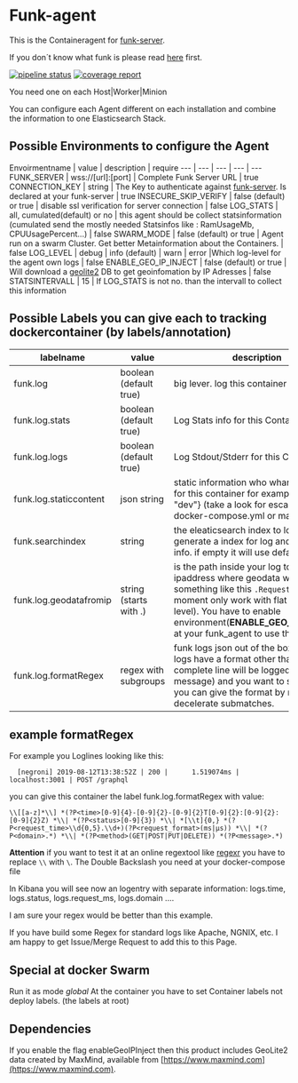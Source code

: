 # Funk-agent

This is the Containeragent for [funk-server](https://github.com/fasibio/funk-server). 

If you don´t know what funk is please read [here](https://github.com/fasibio/funk-server) first. 

[![pipeline status](https://gitlab.com/fasibio/funk_agent/badges/master/pipeline.svg)](https://gitlab.com/fasibio/funk_agent/commits/master) [![coverage report](https://gitlab.com/fasibio/funk_agent/badges/master/coverage.svg)](https://sonar.server2.fasibio.de/dashboard?id=fasibio_funk_agent_master)



You need one on each Host|Worker|Minion

You can configure each Agent different on each installation and combine the information to one Elasticsearch Stack.

## Possible Environments to configure the Agent
 Envoirmentname | value | description | require
 --- | --- | --- | --- | ---
FUNK_SERVER | wss://[url]:[port] | Complete Funk Server URL | true
CONNECTION_KEY | string | The Key to authenticate against [funk-server](https://github.com/fasibio/funk-server). Is declared at your funk-server | true
INSECURE_SKIP_VERIFY | false (default) or true | disable ssl verification for server connection | false
LOG_STATS | all, cumulated(default) or no | this agent should be collect statsinformation (cumulated send the mostly needed Statsinfos like : RamUsageMb, CPUUsagePercent...) | false
SWARM_MODE | false (default) or true | Agent run on a swarm Cluster. Get better Metainformation about the Containers. | false
LOG_LEVEL | debug | info (default) | warn | error |Which log-level for the agent own logs | false
ENABLE_GEO_IP_INJECT  | false (default) or true | Will download a [geolite2](https://www.maxmind.com) DB to get geoinfomation by IP Adresses | false
STATSINTERVALL | 15 | If LOG_STATS is not no. than the intervall to collect this information

## Possible Labels you can give each to tracking dockercontainer (by labels/annotation)

labelname | value | description
---  | --- | --- 
funk.log | boolean  (default true)  | big lever. log this container or not ?
funk.log.stats | boolean (default true)  | Log Stats info for this Container ?
funk.log.logs | boolean (default true) | Log Stdout/Stderr for this Container ? 
funk.log.staticcontent | json string | static information who whants to send for this container for example: {\"stage\": \"dev\"} (take a look for escaping inside docker-compose.yml or manifest.yml)
funk.searchindex | string | the eleaticsearch index to log. It will generate a index for log and for stats info.  if empty it will use default_(logs|stats)
funk.log.geodatafromip |string (starts with .)| is the path inside your log to the ipaddress where geodata will be inject. something like this ```.RequestAddr``` (at the moment only work with flat data on root level). You have to enable environment(**ENABLE_GEO_IP_INJECT**) at your funk_agent to use this flag.
funk.log.formatRegex | regex with subgroups | funk logs json out of the box. If your logs have a format other than json (the complete line will be logged to field message) and you want to separate it, you can give the format by regex and decelerate submatches. 


## example formatRegex 
For example you Loglines looking like this: 
```
  [negroni] 2019-08-12T13:38:52Z | 200 |      1.519074ms | localhost:3001 | POST /graphql
```

you can give this container the label funk.log.formatRegex with value: 

```
\\[[a-z]*\\] *(?P<time>[0-9]{4}-[0-9]{2}-[0-9]{2}T[0-9]{2}:[0-9]{2}:[0-9]{2}Z) *\\| *(?P<status>[0-9]{3}) *\\| *[\\t]{0,} *(?P<request_time>\\d{0,5}.\\d+)(?P<request_format>(ms|µs)) *\\| *(?P<domain>.*) *\\| *(?P<method>(GET|POST|PUT|DELETE)) *(?P<message>.*)
```

**Attention** if you want to test it at an online regextool like [regexr](https://regexr.com/4j31a) you have to replace ```\\``` with ```\```. 
The Double Backslash you need at your docker-compose file

In Kibana you will see now an logentry with separate information: logs.time, logs.status, logs.request_ms, logs.domain ....


I am sure your regex would be better than this example. 

If you have build some Regex for standard logs like Apache, NGNIX, etc. I am happy to get Issue/Merge Request to add this to this Page. 

## Special at docker Swarm
Run it as mode *global*
At the container you have to set Container labels not deploy labels. (the labels at root)


## Dependencies

If you enable the flag enableGeoIPInject then this product includes GeoLite2 data created by MaxMind, available from
[https://www.maxmind.com](https://www.maxmind.com).